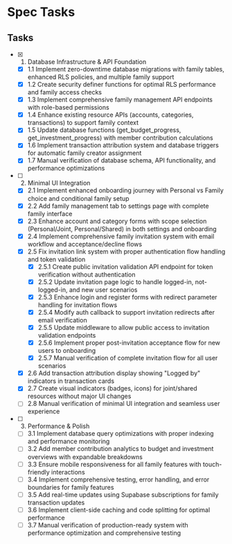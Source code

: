 # Spec Tasks

## Tasks

- [x] 1. Database Infrastructure & API Foundation
  - [x] 1.1 Implement zero-downtime database migrations with family tables, enhanced RLS policies, and multiple family support
  - [x] 1.2 Create security definer functions for optimal RLS performance and family access checks
  - [x] 1.3 Implement comprehensive family management API endpoints with role-based permissions
  - [x] 1.4 Enhance existing resource APIs (accounts, categories, transactions) to support family context
  - [x] 1.5 Update database functions (get_budget_progress, get_investment_progress) with member contribution calculations
  - [x] 1.6 Implement transaction attribution system and database triggers for automatic family creator assignment
  - [x] 1.7 Manual verification of database schema, API functionality, and performance optimizations

- [ ] 2. Minimal UI Integration
  - [x] 2.1 Implement enhanced onboarding journey with Personal vs Family choice and conditional family setup
  - [x] 2.2 Add family management tab to settings page with complete family interface
  - [x] 2.3 Enhance account and category forms with scope selection (Personal/Joint, Personal/Shared) in both settings and onboarding
  - [x] 2.4 Implement comprehensive family invitation system with email workflow and acceptance/decline flows
  - [x] 2.5 Fix invitation link system with proper authentication flow handling and token validation
    - [x] 2.5.1 Create public invitation validation API endpoint for token verification without authentication
    - [x] 2.5.2 Update invitation page logic to handle logged-in, not-logged-in, and new user scenarios
    - [x] 2.5.3 Enhance login and register forms with redirect parameter handling for invitation flows
    - [x] 2.5.4 Modify auth callback to support invitation redirects after email verification
    - [x] 2.5.5 Update middleware to allow public access to invitation validation endpoints
    - [x] 2.5.6 Implement proper post-invitation acceptance flow for new users to onboarding
    - [x] 2.5.7 Manual verification of complete invitation flow for all user scenarios
  - [x] 2.6 Add transaction attribution display showing "Logged by" indicators in transaction cards
  - [x] 2.7 Create visual indicators (badges, icons) for joint/shared resources without major UI changes
  - [ ] 2.8 Manual verification of minimal UI integration and seamless user experience

- [ ] 3. Performance & Polish
  - [ ] 3.1 Implement database query optimizations with proper indexing and performance monitoring
  - [ ] 3.2 Add member contribution analytics to budget and investment overviews with expandable breakdowns
  - [ ] 3.3 Ensure mobile responsiveness for all family features with touch-friendly interactions
  - [ ] 3.4 Implement comprehensive testing, error handling, and error boundaries for family features
  - [ ] 3.5 Add real-time updates using Supabase subscriptions for family transaction updates
  - [ ] 3.6 Implement client-side caching and code splitting for optimal performance
  - [ ] 3.7 Manual verification of production-ready system with performance optimization and comprehensive testing
